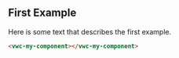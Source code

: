 ## First Example

Here is some text that describes the first example.

```html preview
<vwc-my-component></vwc-my-component>
```
